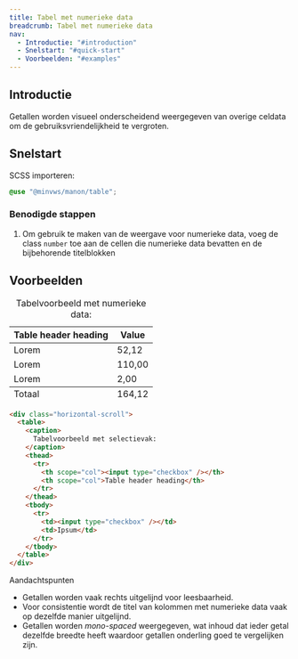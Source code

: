 ```yaml
---
title: Tabel met numerieke data
breadcrumb: Tabel met numerieke data
nav:
  - Introductie: "#introduction"
  - Snelstart: "#quick-start"
  - Voorbeelden: "#examples"
---
```


<h2 id="introduction">Introductie</h2>

Getallen worden visueel onderscheidend weergegeven van overige celdata om de
gebruiksvriendelijkheid te vergroten.

<h2 id="quick-start">Snelstart</h2>

SCSS importeren:

```scss
@use "@minvws/manon/table";
```

### Benodigde stappen

1.  Om gebruik te maken van de weergave voor numerieke data, voeg de class
    `number` toe aan de cellen die numerieke data bevatten en de bijbehorende
    titelblokken

<h2 id="examples">Voorbeelden</h2>

<div class="horizontal-scroll">
  <table>
    <caption> Tabelvoorbeeld met numerieke data: </caption>
    <thead>
      <tr>
        <th scope="col">Table header heading</th>
        <th scope="col" class="number">Value</th>
      </tr>
    </thead>
    <tbody>
      <tr>
        <td>Lorem</td>
        <td>52,12</td>
      </tr>
      <tr>
        <td>Lorem</td>
        <td>110,00</td>
      </tr>
      <tr>
        <td>Lorem</td>
        <td>2,00</td>
      </tr>
    </tbody>
    <tfoot>
      <tr>
        <td>Totaal</td>
        <td class="number">164,12</td>
      </tr>
    </tfoot>
  </table>
</div>

```html
<div class="horizontal-scroll">
  <table>
    <caption>
      Tabelvoorbeeld met selectievak:
    </caption>
    <thead>
      <tr>
        <th scope="col"><input type="checkbox" /></th>
        <th scope="col">Table header heading</th>
      </tr>
    </thead>
    <tbody>
      <tr>
        <td><input type="checkbox" /></td>
        <td>Ipsum</td>
      </tr>
    </tbody>
  </table>
</div>
```

<div class="explanation" role="group" aria-label="Toelichting">
  <span>Aandachtspunten</span>
  <ul>
    <li>
      Getallen worden vaak rechts uitgelijnd voor leesbaarheid.
    </li>
    <li>
      Voor consistentie wordt de titel van kolommen met numerieke data vaak op dezelfde manier uitgelijnd.
    </li>
    <li>
      Getallen worden <dfn>mono-spaced</dfn> weergegeven, wat inhoud dat ieder getal dezelfde breedte heeft waardoor getallen onderling goed te vergelijken zijn.
    </li>
  </ul>
</div>
